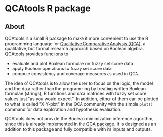# QCAtools R package

## About

QCAtools is a small R package to make it more convenient
to use the R programming language for [Qualitative Comparative Analysis (QCA)](http://en.wikipedia.org/wiki/Qualitative_Comparative_Analysis), a qualitative, but formal research approach based on Boolean algebra. QCAtools provides functions to
- evaluate and plot Boolean formulae on fuzzy set score data
- apply Boolean operations to fuzzy set score data
- compute consistency and coverage measures as used in QCA.

The idea of QCAtools is to allow the user to focus on the logic, the model and the data rather than the programming by treating written Boolean formulae (strings), R functions and data matrices with fuzzy set score values just "as you would expect". In addition, either of them can be plotted to what is called "X-Y-plot" in the QCA community with the simple `plot()` command for data exploration and hypothesis evaluation.

QCAtools does not provide the Boolean minimization inference algorithm, since this is already implemented in the [QCA package](https://cran.r-project.org/package=QCA). It is designed as an addition to this package and fully compatible with its inputs and outputs.

